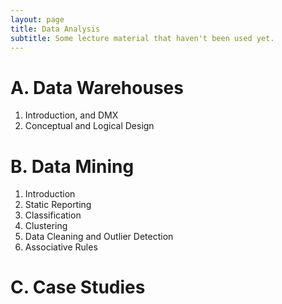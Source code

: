 ```yaml
---
layout: page
title: Data Analysis
subtitle: Some lecture material that haven't been used yet.
---
```


# A. Data Warehouses

1. Introduction, and DMX
2. Conceptual and Logical Design

# B. Data Mining

1. Introduction
2. Static Reporting
3. Classification
4. Clustering 
5. Data Cleaning and Outlier Detection
6. Associative Rules

# C. Case Studies
